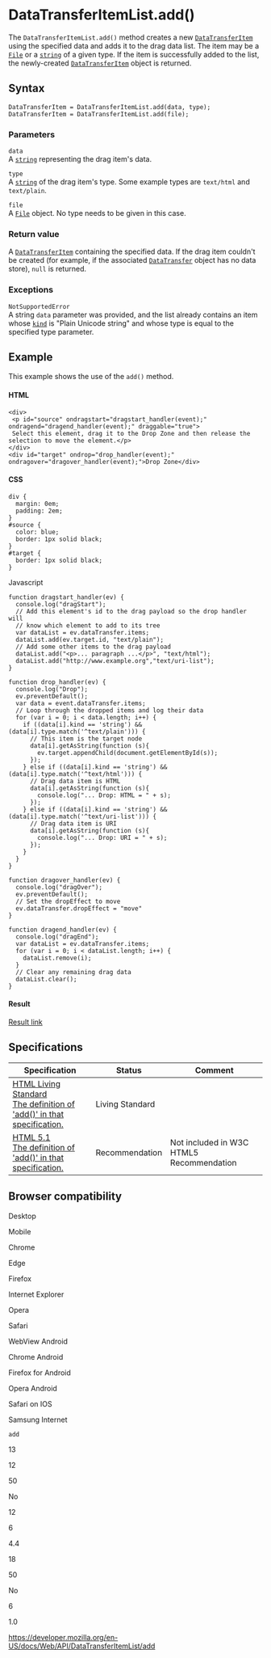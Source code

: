 # DataTransferItemList.add()

The `DataTransferItemList.add()` method creates a new [`DataTransferItem`](../datatransferitem) using the specified data and adds it to the drag data list. The item may be a [`File`](../file) or a [`string`](../domstring) of a given type. If the item is successfully added to the list, the newly-created [`DataTransferItem`](../datatransferitem) object is returned.

## Syntax

    DataTransferItem = DataTransferItemList.add(data, type);
    DataTransferItem = DataTransferItemList.add(file);

### Parameters

`data`  
A [`string`](../domstring) representing the drag item's data.

`type`  
A [`string`](../domstring) of the drag item's type. Some example types are `text/html` and `text/plain`.

`file`  
A [`File`](../file) object. No type needs to be given in this case.

### Return value

A [`DataTransferItem`](../datatransferitem) containing the specified data. If the drag item couldn't be created (for example, if the associated [`DataTransfer`](../datatransfer) object has no data store), `null` is returned.

### Exceptions

`NotSupportedError`  
A string `data` parameter was provided, and the list already contains an item whose [`kind`](../datatransferitem/kind) is "Plain Unicode string" and whose type is equal to the specified type parameter.

## Example

This example shows the use of the `add()` method.

#### HTML

    <div>
     <p id="source" ondragstart="dragstart_handler(event);" ondragend="dragend_handler(event);" draggable="true">
     Select this element, drag it to the Drop Zone and then release the selection to move the element.</p>
    </div>
    <div id="target" ondrop="drop_handler(event);" ondragover="dragover_handler(event);">Drop Zone</div>

#### CSS

    div {
      margin: 0em;
      padding: 2em;
    }
    #source {
      color: blue;
      border: 1px solid black;
    }
    #target {
      border: 1px solid black;
    }

Javascript

    function dragstart_handler(ev) {
      console.log("dragStart");
      // Add this element's id to the drag payload so the drop handler will
      // know which element to add to its tree
      var dataList = ev.dataTransfer.items;
      dataList.add(ev.target.id, "text/plain");
      // Add some other items to the drag payload
      dataList.add("<p>... paragraph ...</p>", "text/html");
      dataList.add("http://www.example.org","text/uri-list");
    }

    function drop_handler(ev) {
      console.log("Drop");
      ev.preventDefault();
      var data = event.dataTransfer.items;
      // Loop through the dropped items and log their data
      for (var i = 0; i < data.length; i++) {
        if ((data[i].kind == 'string') && (data[i].type.match('^text/plain'))) {
          // This item is the target node
          data[i].getAsString(function (s){
            ev.target.appendChild(document.getElementById(s));
          });
        } else if ((data[i].kind == 'string') && (data[i].type.match('^text/html'))) {
          // Drag data item is HTML
          data[i].getAsString(function (s){
            console.log("... Drop: HTML = " + s);
          });
        } else if ((data[i].kind == 'string') && (data[i].type.match('^text/uri-list'))) {
          // Drag data item is URI
          data[i].getAsString(function (s){
            console.log("... Drop: URI = " + s);
          });
        }
      }
    }

    function dragover_handler(ev) {
      console.log("dragOver");
      ev.preventDefault();
      // Set the dropEffect to move
      ev.dataTransfer.dropEffect = "move"
    }

    function dragend_handler(ev) {
      console.log("dragEnd");
      var dataList = ev.dataTransfer.items;
      for (var i = 0; i < dataList.length; i++) {
        dataList.remove(i);
      }
      // Clear any remaining drag data
      dataList.clear();
    }

#### Result

[Result link](https://yari-demos.prod.mdn.mozit.cloud/en-US/docs/Web/API/DataTransferItemList/add/_samples_/Example)

## Specifications

<table><thead><tr class="header"><th>Specification</th><th>Status</th><th>Comment</th></tr></thead><tbody><tr class="odd"><td><a href="https://html.spec.whatwg.org/multipage/interaction.html#dom-datatransferitemlist-add">HTML Living Standard<br />
<span class="small">The definition of 'add()' in that specification.</span></a></td><td><span class="spec-living">Living Standard</span></td><td></td></tr><tr class="even"><td><a href="https://www.w3.org/TR/html51/editing.html#dom-datatransferitemlist-add">HTML 5.1<br />
<span class="small">The definition of 'add()' in that specification.</span></a></td><td><span class="spec-rec">Recommendation</span></td><td>Not included in W3C HTML5 <span class="spec-rec">Recommendation</span></td></tr></tbody></table>

## Browser compatibility

Desktop

Mobile

Chrome

Edge

Firefox

Internet Explorer

Opera

Safari

WebView Android

Chrome Android

Firefox for Android

Opera Android

Safari on IOS

Samsung Internet

`add`

13

12

50

No

12

6

4.4

18

50

No

6

1.0

<a href="https://developer.mozilla.org/en-US/docs/Web/API/DataTransferItemList/add" class="_attribution-link">https://developer.mozilla.org/en-US/docs/Web/API/DataTransferItemList/add</a>
